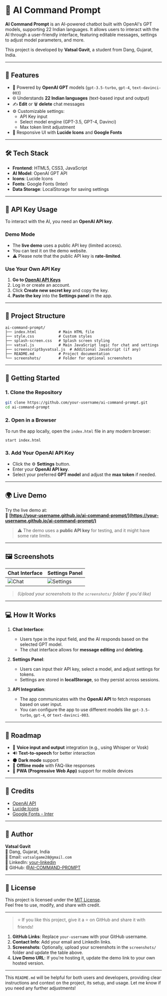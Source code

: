 
# 🤖 AI Command Prompt

**AI Command Prompt** is an AI-powered chatbot built with OpenAI's GPT models, supporting 22 Indian languages. It allows users to interact with the AI through a user-friendly interface, featuring editable messages, settings to adjust model parameters, and more. 

This project is developed by **Vatsal Gavit**, a student from Dang, Gujarat, India.

---

## 🌟 Features

- 🧠 Powered by **OpenAI GPT** models (`gpt-3.5-turbo`, `gpt-4`, `text-davinci-003`)
- 🌐 Understands **22 Indian languages** (text-based input and output)
- ✍️ **Edit** or 🗑️ **delete** chat messages
- ⚙️ Customizable settings:
  - API Key input
  - Select model engine (GPT-3.5, GPT-4, Davinci)
  - Max token limit adjustment
- 🎨 Responsive UI with **Lucide Icons** and **Google Fonts**

---

## 🛠️ Tech Stack

- **Frontend**: HTML5, CSS3, JavaScript
- **AI Model**: OpenAI GPT API
- **Icons**: Lucide Icons
- **Fonts**: Google Fonts (Inter)
- **Data Storage**: LocalStorage for saving settings

---

## 🔐 API Key Usage

To interact with the AI, you need an **OpenAI API key**. 

### Demo Mode

- The **live demo** uses a public API key (limited access).
- You can test it on the demo website.
- ⚠️ Please note that the public API key is **rate-limited**.

### Use Your Own API Key

1. **Go to [OpenAI API Keys](https://platform.openai.com/account/api-keys)**
2. Log in or create an account.
3. Click **Create new secret key** and copy the key.
4. **Paste the key** into the **Settings panel** in the app.

---

## 📁 Project Structure

```
ai-command-prompt/
├── index.html          # Main HTML file
├── style.css           # Custom styles
├── splash-screen.css   # Splash screen styling
├── vatsal.js           # Main JavaScript logic for chat and settings
├── screenscriptbyvatsal.js  # Additional JavaScript (if any)
├── README.md           # Project documentation
└── screenshots/        # Folder for optional screenshots
```

---

## 🚀 Getting Started

### 1. Clone the Repository

```bash
git clone https://github.com/your-username/ai-command-prompt.git
cd ai-command-prompt
```

### 2. Open in a Browser

To run the app locally, open the `index.html` file in any modern browser:

```bash
start index.html
```

### 3. Add Your OpenAI API Key

- Click the ⚙️ **Settings** button.
- Enter your **OpenAI API key**.
- Select your preferred **GPT model** and adjust the **max token** if needed.

---

## 🌍 Live Demo

Try the live demo at:  
🔗 **[https://your-username.github.io/ai-command-prompt/](https://your-username.github.io/ai-command-prompt/)**

> ⚠️ The demo uses a **public API key** for testing, and it might have some rate limits.

---

## 🖼️ Screenshots

| Chat Interface | Settings Panel |
|----------------|----------------|
| ![Chat](screenshots/chat-ui.png) | ![Settings](screenshots/settings.png) |

> *(Upload your screenshots to the `screenshots/` folder if you'd like)*

---

## 💻 How It Works

1. **Chat Interface**: 
    - Users type in the input field, and the AI responds based on the selected GPT model.
    - The chat interface allows for **message editing** and **deleting**.

2. **Settings Panel**: 
    - Users can input their API key, select a model, and adjust settings for tokens.
    - Settings are stored in **localStorage**, so they persist across sessions.

3. **API Integration**: 
    - The app communicates with the **OpenAI API** to fetch responses based on user input.
    - You can configure the app to use different models like `gpt-3.5-turbo`, `gpt-4`, or `text-davinci-003`.

---

## 🔮 Roadmap

- 🎤 **Voice input and output** integration (e.g., using Whisper or Vosk)
- 🔊 **Text-to-speech** for better interaction
- 🌑 **Dark mode** support
- 📶 **Offline mode** with FAQ-like responses
- 📱 **PWA (Progressive Web App)** support for mobile devices

---

## 🙏 Credits

- [OpenAI API](https://platform.openai.com/)
- [Lucide Icons](https://lucide.dev/)
- [Google Fonts - Inter](https://fonts.google.com/specimen/Inter)

---

## 👤 Author

**Vatsal Gavit**  
📍 Dang, Gujarat, India  
📧 Email: `vatsalgame28@gmail.com`  
🔗 LinkedIn: [your-linkedin](https://linkedin.com/in/your-linkedin)  
🐙 GitHub: [@AI-COMMAND-PROMPT](https://github.com/NONSTOPPEBLE/AI-COMMAND-PROMPT)

---

## 📄 License

This project is licensed under the [MIT License](LICENSE).  
Feel free to use, modify, and share with credit.

---

> ⭐ If you like this project, give it a ⭐ on GitHub and share it with friends!

1. **GitHub Links**: Replace `your-username` with your GitHub username.
2. **Contact Info**: Add your email and LinkedIn links.
3. **Screenshots**: Optionally, upload your screenshots in the `screenshots/` folder and update the table above.
4. **Live Demo URL**: If you're hosting it, update the demo link to your own hosted version.

---

This `README.md` will be helpful for both users and developers, providing clear instructions and context on the project, its setup, and usage. Let me know if you need any further adjustments!
